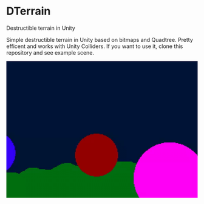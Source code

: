# DTerrain
Destructible terrain in Unity

Simple destructible terrain in Unity based on bitmaps and Quadtree. Pretty efficent and works with Unity Colliders. If you want to use it, clone this repository and see example scene.

![Demo](gif.gif)
